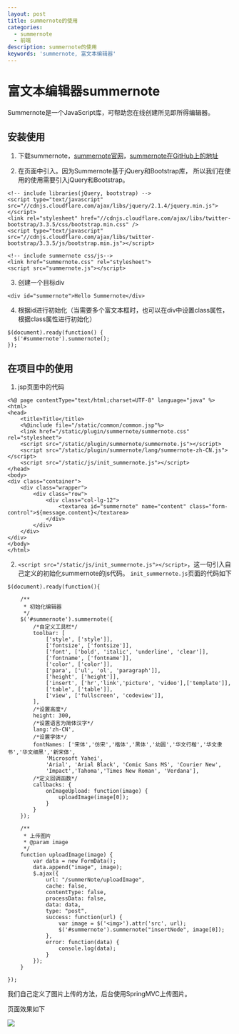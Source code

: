 ```yaml
---
layout: post
title: summernote的使用
categories:
  - summernote
  - 前端
description: summernote的使用
keywords: 'summernote, 富文本编辑器'
---
```


# 富文本编辑器summernote


Summernote是一个JavaScript库，可帮助您在线创建所见即所得编辑器。

## 安装使用

1. 下载summernote，[summernote官网](http://summernote.org/)，[summernote在GitHub上的地址](https://github.com/summernote/summernote)

2. 在页面中引入。因为Summernote基于jQuery和Bootstrap库，
所以我们在使用的使用需要引入jQuery和Bootstrap。

```
<!-- include libraries(jQuery, bootstrap) -->
<script type="text/javascript" src="//cdnjs.cloudflare.com/ajax/libs/jquery/2.1.4/jquery.min.js"></script> 
<link rel="stylesheet" href="//cdnjs.cloudflare.com/ajax/libs/twitter-bootstrap/3.3.5/css/bootstrap.min.css" />
<script type="text/javascript" src="//cdnjs.cloudflare.com/ajax/libs/twitter-bootstrap/3.3.5/js/bootstrap.min.js"></script>

<!-- include summernote css/js-->
<link href="summernote.css" rel="stylesheet">
<script src="summernote.js"></script>
```

3. 创建一个目标div

```
<div id="summernote">Hello Summernote</div>
```

4. 根据id进行初始化（当需要多个富文本框时，也可以在div中设置class属性，根据class属性进行初始化）

```
$(document).ready(function() {
  $('#summernote').summernote();
});
```

## 在项目中的使用

1. jsp页面中的代码

```
<%@ page contentType="text/html;charset=UTF-8" language="java" %>
<html>
<head>
    <title>Title</title>
    <%@include file="/static/common/common.jsp"%>
    <link href="/static/plugin/summernote/summernote.css" rel="stylesheet">
    <script src="/static/plugin/summernote/summernote.js"></script>
    <script src="/static/plugin/summernote/lang/summernote-zh-CN.js"></script>
    <script src="/static/js/init_summernote.js"></script>
</head>
<body>
<div class="container">
    <div class="wrapper">
        <div class="row">
            <div class="col-lg-12">
                <textarea id="summernote" name="content" class="form-control">${message.content}</textarea>
            </div>
        </div>
    </div>
</div>
</body>
</html>

```

2. `<script src="/static/js/init_summernote.js"></script>`，这一句引入自己定义的初始化summernote的js代码。
`init_summernote.js`页面的代码如下

```
$(document).ready(function(){

    /**
     * 初始化编辑器
     */
    $('#summernote').summernote({
        /*自定义工具栏*/
        toolbar: [
            ['style', ['style']],
            ['fontsize', ['fontsize']],
            ['font', ['bold', 'italic', 'underline', 'clear']],
            ['fontname', ['fontname']],
            ['color', ['color']],
            ['para', ['ul', 'ol', 'paragraph']],
            ['height', ['height']],
            ['insert', ['hr','link','picture', 'video'],['template']],
            ['table', ['table']],
            ['view', ['fullscreen', 'codeview']],
        ],
        /*设置高度*/
        height: 300,
        /*设置语言为简体汉字*/
        lang:'zh-CN',
        /*设置字体*/
        fontNames: ['宋体','仿宋','楷体','黑体','幼圆','华文行楷','华文隶书','华文细黑','新宋体',
            'Microsoft Yahei',
            'Arial', 'Arial Black', 'Comic Sans MS', 'Courier New',
            'Impact','Tahoma','Times New Roman', 'Verdana'],
        /*定义回调函数*/
        callbacks: {
            onImageUpload: function(image) {
                uploadImage(image[0]);
            }
        }
    });

    /**
     * 上传图片
     * @param image
     */
    function uploadImage(image) {
        var data = new FormData();
        data.append("image", image);
        $.ajax({
            url: "/summerNote/uploadImage",
            cache: false,
            contentType: false,
            processData: false,
            data: data,
            type: "post",
            success: function(url) {
                var image = $('<img>').attr('src', url);
                $('#summernote').summernote("insertNode", image[0]);
            },
            error: function(data) {
                console.log(data);
            }
        });
    }

});

```

我们自己定义了图片上传的方法，后台使用SpringMVC上传图片。

页面效果如下

<img src="http://sunmood.github.io/assets/images/summernote/example.png"/>